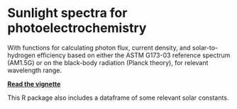 # Sunlight spectra for photoelectrochemistry

With functions for calculating photon flux, current density, and solar-to-hydrogen
efficiency based on either the ASTM G173-03 reference spectrum (AM1.5G) or
on the black-body radiation (Planck theory), for relevant wavelength range.

[**Read the vignette**](https://htmlpreview.github.io/?https://github.com/solarchemist/photoec/blob/master/doc/photoec.html)

This R package also includes a dataframe of some relevant solar constants.

